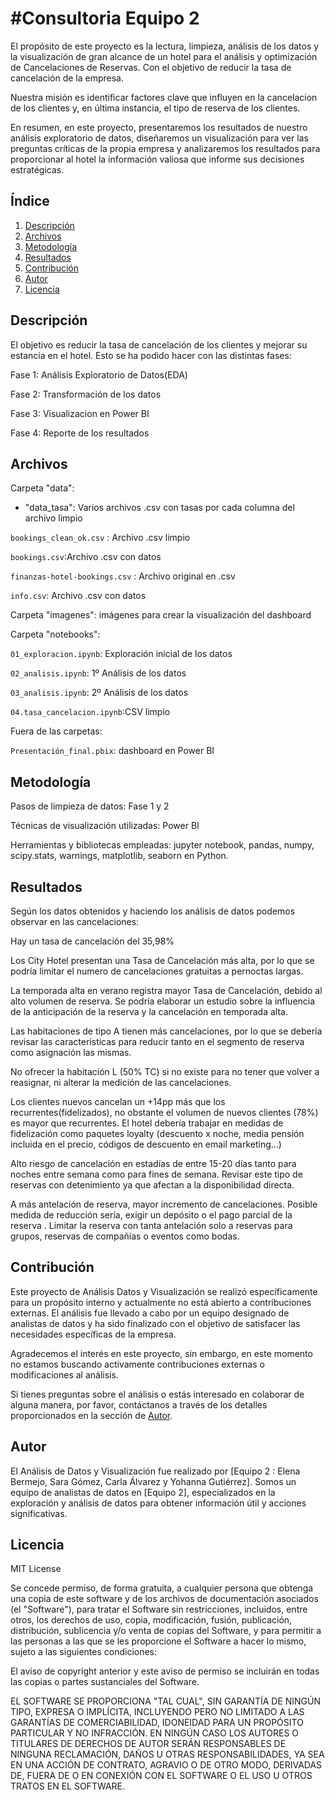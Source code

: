 
#
# #Consultoria Equipo 2

El propósito de este proyecto es la lectura, limpieza, análisis de los datos y la visualización de gran alcance de un hotel para el análisis y optimización de Cancelaciones de Reservas. Con el objetivo de reducir la tasa de cancelación de la empresa.

Nuestra misión es identificar factores clave que influyen en la cancelacion de los clientes y, en última instancia, el tipo de reserva de los clientes.

En resumen, en este proyecto, presentaremos los resultados de nuestro análisis exploratorio de datos, diseñaremos un visualización para ver las preguntas críticas de la propia empresa y analizaremos los resultados para proporcionar al hotel la información valiosa que informe sus decisiones estratégicas.



## Índice


1. [Descripción](#descripción)
2. [Archivos](#archivos)
3. [Metodología](#metodología)
4. [Resultados](#resultados)
5. [Contribución](#contribución)
6. [Autor](#autor)
7. [Licencia](#licencia)



## Descripción

El objetivo es reducir la tasa de cancelación de los clientes y mejorar su estancia en el hotel. Esto se ha podido hacer con las distintas fases:

Fase 1: Análisis Exploratorio de Datos(EDA)

Fase 2: Transformación de los datos

Fase 3: Visualizacion en Power BI

Fase 4: Reporte de los resultados



## Archivos

Carpeta "data": 

   - "data_tasa": Varios archivos .csv con tasas por cada columna del archivo limpio

`bookings_clean_ok.csv` : Archivo .csv limpio

`bookings.csv`:Archivo .csv con datos

`finanzas-hotel-bookings.csv` : Archivo original en .csv

`info.csv`: Archivo .csv con datos

Carpeta "imagenes": imágenes para crear la visualización del dashboard

Carpeta "notebooks":

`01_exploracion.ipynb`: Exploración inicial de los datos

`02_analisis.ipynb`: 1º Análisis de los datos

`03_analisis.ipynb`: 2º Análisis de los datos

`04.tasa_cancelacion.ipynb`:CSV limpio

Fuera de las carpetas:

`Presentación_final.pbix`: dashboard en Power BI



## Metodología

Pasos de limpieza de datos: Fase 1 y 2

Técnicas de visualización utilizadas: Power BI 

Herramientas y bibliotecas empleadas: jupyter notebook, pandas, numpy, scipy.stats, warnings, matplotlib, seaborn en Python.



## Resultados

Según los datos obtenidos y haciendo los análisis de datos podemos observar en las cancelaciones:

Hay un tasa de cancelación del 35,98%

Los City Hotel presentan una Tasa de Cancelación más alta, por lo que se podría limitar el numero de cancelaciones gratuitas a pernoctas largas.

La temporada alta en verano registra mayor Tasa de Cancelación, debido al alto volumen de reserva. Se podría elaborar un estudio sobre la influencia de la anticipación de la reserva y la cancelación en temporada alta.

Las habitaciones de tipo A tienen más cancelaciones, por lo que se debería revisar las características para reducir tanto en el segmento de reserva como asignación las mismas.

No ofrecer la habitación L (50% TC) si no existe para no tener que volver a reasignar, ni alterar la medición de las cancelaciones.

Los clientes nuevos cancelan un +14pp más que los recurrentes(fidelizados), no obstante el volumen de nuevos clientes (78%) es mayor que recurrentes. El hotel debería trabajar en medidas de fidelización como paquetes loyalty (descuento x noche, media pensión incluida en el precio, códigos de descuento en email marketing...)

Alto riesgo de cancelación en estadías de entre 15-20 días tanto para noches entre semana como para fines de semana. Revisar este tipo de reservas con detenimiento ya que afectan a la disponibilidad directa.

A más antelación de reserva, mayor incremento de cancelaciones. Posible medida de reducción sería, exigir un depósito o el pago parcial de la reserva . Limitar la reserva con tanta antelación solo a reservas para grupos, reservas de compañías o eventos como bodas.




## Contribución

Este proyecto de Análisis Datos y Visualización se realizó específicamente para un propósito interno y actualmente no está abierto a contribuciones externas. El análisis fue llevado a cabo por un equipo designado de analistas de datos y ha sido finalizado con el objetivo de satisfacer las necesidades específicas de la empresa.

Agradecemos el interés en este proyecto, sin embargo, en este momento no estamos buscando activamente contribuciones externas o modificaciones al análisis.

Si tienes preguntas sobre el análisis o estás interesado en colaborar de alguna manera, por favor, contáctanos a través de los detalles proporcionados en la sección de [Autor](#autor).



## Autor

El Análisis de Datos y Visualización fue realizado por [Equipo 2 : Elena Bermejo, Sara Gómez, Carla Álvarez y Yohanna Gutiérrez]. Somos un equipo de analistas de datos en [Equipo 2], especializados en la exploración y análisis de datos para obtener información útil y acciones significativas.



## Licencia

MIT License

Se concede permiso, de forma gratuita, a cualquier persona que obtenga una copia de este software y de los archivos de documentación asociados (el "Software"), para tratar el Software sin restricciones, incluidos, entre otros, los derechos de uso, copia, modificación, fusión, publicación, distribución, sublicencia y/o venta de copias del Software, y para permitir a las personas a las que se les proporcione el Software a hacer lo mismo, sujeto a las siguientes condiciones:

El aviso de copyright anterior y este aviso de permiso se incluirán en todas las copias o partes sustanciales del Software.

EL SOFTWARE SE PROPORCIONA "TAL CUAL", SIN GARANTÍA DE NINGÚN TIPO, EXPRESA O IMPLÍCITA, INCLUYENDO PERO NO LIMITADO A LAS GARANTÍAS DE COMERCIABILIDAD, IDONEIDAD PARA UN PROPÓSITO PARTICULAR Y NO INFRACCIÓN. EN NINGÚN CASO LOS AUTORES O TITULARES DE DERECHOS DE AUTOR SERÁN RESPONSABLES DE NINGUNA RECLAMACIÓN, DAÑOS U OTRAS RESPONSABILIDADES, YA SEA EN UNA ACCIÓN DE CONTRATO, AGRAVIO O DE OTRO MODO, DERIVADAS DE, FUERA DE O EN CONEXIÓN CON EL SOFTWARE O EL USO U OTROS TRATOS EN EL SOFTWARE.
